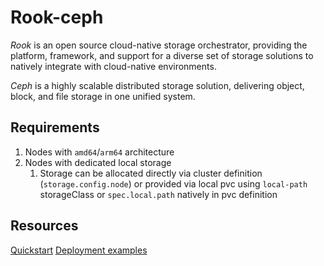 # Rook-ceph

_Rook_ is an open source cloud-native storage orchestrator, providing the platform, framework, and support for a diverse set of storage solutions to natively integrate with cloud-native environments.

_Ceph_ is a highly scalable distributed storage solution, delivering object, block,
and file storage in one unified system.

## Requirements

1. Nodes with `amd64`/`arm64` architecture
2. Nodes with dedicated local storage
   1. Storage can be allocated directly via cluster definition (`storage.config.node`)
      or provided via local pvc using `local-path` storageClass or `spec.local.path` natively in pvc definition

## Resources

[Quickstart](https://rook.io/docs/rook/latest/Getting-Started/quickstart/)
[Deployment examples](https://github.com/rook/rook/tree/master/deploy/examples)
